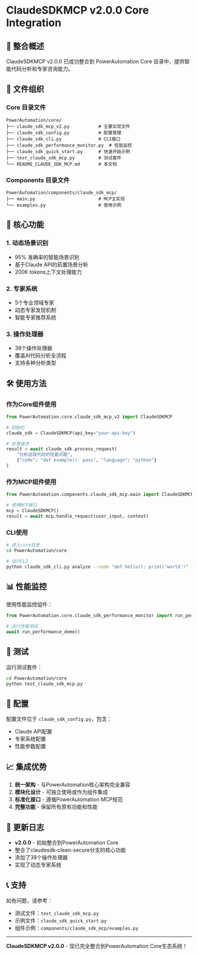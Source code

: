 # ClaudeSDKMCP v2.0.0 Core Integration

## 🎯 **整合概述**

ClaudeSDKMCP v2.0.0 已成功整合到 PowerAutomation Core 目录中，提供智能代码分析和专家咨询能力。

## 📁 **文件组织**

### **Core 目录文件**
```
PowerAutomation/core/
├── claude_sdk_mcp_v2.py           # 主要实现文件
├── claude_sdk_config.py           # 配置管理
├── claude_sdk_cli.py              # CLI接口
├── claude_sdk_performance_monitor.py  # 性能监控
├── claude_sdk_quick_start.py      # 快速开始示例
├── test_claude_sdk_mcp.py         # 测试套件
└── README_CLAUDE_SDK_MCP.md       # 本文档
```

### **Components 目录文件**
```
PowerAutomation/components/claude_sdk_mcp/
├── main.py                        # MCP主实现
└── examples.py                    # 使用示例
```

## 🚀 **核心功能**

### **1. 动态场景识别**
- 95% 准确率的智能场景识别
- 基于Claude API的前置场景分析
- 200K tokens上下文处理能力

### **2. 专家系统**
- 5个专业领域专家
- 动态专家发现机制
- 智能专家推荐系统

### **3. 操作处理器**
- 38个操作处理器
- 覆盖AI代码分析全流程
- 支持多种分析类型

## 🛠️ **使用方法**

### **作为Core组件使用**
```python
from PowerAutomation.core.claude_sdk_mcp_v2 import ClaudeSDKMCP

# 初始化
claude_sdk = ClaudeSDKMCP(api_key="your-api-key")

# 处理请求
result = await claude_sdk.process_request(
    "分析这段代码的性能问题",
    {"code": "def example(): pass", "language": "python"}
)
```

### **作为MCP组件使用**
```python
from PowerAutomation.components.claude_sdk_mcp.main import ClaudeSDKMCP

# 使用MCP接口
mcp = ClaudeSDKMCP()
result = await mcp.handle_request(user_input, context)
```

### **CLI使用**
```bash
# 进入core目录
cd PowerAutomation/core

# 运行CLI
python claude_sdk_cli.py analyze --code "def hello(): print('world')" --language python
```

## 📊 **性能监控**

使用性能监控组件：
```python
from PowerAutomation.core.claude_sdk_performance_monitor import run_performance_demo

# 运行性能测试
await run_performance_demo()
```

## 🧪 **测试**

运行测试套件：
```bash
cd PowerAutomation/core
python test_claude_sdk_mcp.py
```

## 🔧 **配置**

配置文件位于 `claude_sdk_config.py`，包含：
- Claude API配置
- 专家系统配置
- 性能参数配置

## 📈 **集成优势**

1. **统一架构** - 与PowerAutomation核心架构完全兼容
2. **模块化设计** - 可独立使用或作为组件集成
3. **标准化接口** - 遵循PowerAutomation MCP规范
4. **完整功能** - 保留所有原有功能和性能

## 🔄 **更新日志**

- **v2.0.0** - 初始整合到PowerAutomation Core
- 整合了claudesdk-clean-secure分支的核心功能
- 添加了38个操作处理器
- 实现了动态专家系统

## 📞 **支持**

如有问题，请参考：
- 测试文件：`test_claude_sdk_mcp.py`
- 示例文件：`claude_sdk_quick_start.py`
- 组件示例：`components/claude_sdk_mcp/examples.py`

---

**ClaudeSDKMCP v2.0.0** - 现已完全整合到PowerAutomation Core生态系统！

